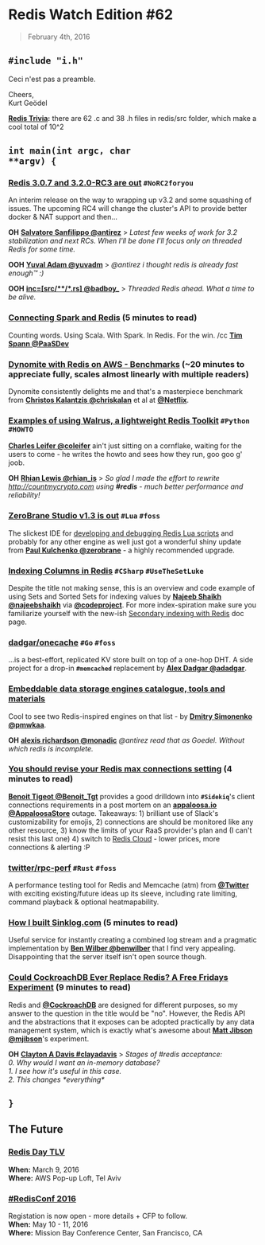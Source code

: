 # Redis Watch Edition #62
> February 4th, 2016

## <code>#include "i.h"</code>
Ceci n'est pas a preamble.

Cheers,  
Kurt Ge&ouml;del

**[Redis Trivia](https://github.com/RedisLabs/redis-watch/blob/master/trivia-archive.md):** there are 62 .c and 38 .h files in redis/src folder, which make a cool total of 10^2

## <code>int main(int argc, char **argv) {</code>

### [Redis 3.0.7 and 3.2.0-RC3 are out](https://www.reddit.com/r/redis/comments/437yyp/redis_307_and_320rc3_are_out/) **`#NoRC2foryou`**
An interim release on the way to wrapping up v3.2 and some squashing of issues. The upcoming RC4 will change the cluster's API to provide better docker & NAT support and then...

**OH** **[Salvatore Sanfilippo @antirez](https://twitter.com/antirez/status/689834081341853700)** > _Latest few weeks of work for 3.2 stabilization and next RCs. When I'll be done I'll focus only on threaded Redis for some time._

**OOH** **[Yuval Adam @yuvadm](https://twitter.com/yuvadm/status/689835539806187520)** > _@antirez i thought redis is already fast enough&trade; :)_

**OOH** **[inc=[src/\*\*/*.rs] @badboy_](https://twitter.com/badboy_/status/689856959290445825)** > _Threaded Redis ahead. What a time to be alive._

### [Connecting Spark and Redis](https://redislabs.com/blog/connecting-spark-and-redis) (5 minutes to read)
Counting words. Using Scala. With Spark. In Redis. For the win. /cc **[Tim Spann @PaaSDev](https://twitter.com/PaaSDev)**

### [Dynomite with Redis on AWS - Benchmarks](http://techblog.netflix.com/2016/01/dynomite-with-redis-on-aws-benchmarks_14.html) (~20 minutes to appreciate fully, scales almost linearly with multiple readers)
Dynomite consistently delights me and that's a masterpiece benchmark from **[Christos Kalantzis @chriskalan](https://twitter.com/chriskalan)** et al at **[@Netflix](http://twitter.com/netflix)**.

### [Examples of using Walrus, a lightweight Redis Toolkit](http://charlesleifer.com/blog/examples-of-using-walrus-a-lightweight-redis-toolkit/) **`#Python`** **`#HOWTO`**
**[Charles Leifer @coleifer](https://twitter.com/coleifer)**  ain't just sitting on a cornflake, waiting for the users to come - he writes the howto and sees how they run, goo goo g' joob.

**OH** **[Rhian Lewis @rhian_is](https://twitter.com/rhian_is/status/687728162764095488)** > _So glad I made the effort to rewrite http://countmycrypto.com using **#redis** - much better performance and reliability!_

### [ZeroBrane Studio v1.3 is out](https://github.com/pkulchenko/ZeroBraneStudio/blob/master/CHANGELOG.md) **`#Lua`** **`#foss`**
The slickest IDE for [developing and debugging Redis Lua scripts](http://notebook.kulchenko.com/zerobrane/redis-lua-debugging-with-zerobrane-studio) and probably for any other engine as well just got a wonderful shiny update from **[Paul Kulchenko @zerobrane](https://twitter.com/zerobrane)** - a highly recommended upgrade.

### [Indexing Columns in Redis](http://www.codeproject.com/Articles/1072137/Indexing-Columns-in-Redis) **`#CSharp`** **`#UseTheSetLuke`**
Despite the title not making sense, this is an overview and code example of using Sets and Sorted Sets for indexing values by **[Najeeb Shaikh @najeebshaikh](https://twitter.com/najeebshaikh)** via **[@codeproject](https://twitter.com/codeproject)**. For more index-spiration make sure you familiarize yourself with the new-ish [Secondary indexing with Redis](http://redis.io/topics/indexes) doc page.

### [dadgar/onecache](https://github.com/dadgar/onecache) **`#Go`** **`#foss`**
...is a best-effort, replicated KV store built on top of a one-hop DHT. A side project for a drop-in **`#memcached`** replacement by **[Alex Dadgar  @adadgar](https://twitter.com/adadgar)**.

### [Embeddable data storage engines catalogue, tools and materials](http://engine.so/)
Cool to see two Redis-inspired engines on that list - by **[Dmitry Simonenko @pmwkaa](https://twitter.com/pmwkaa)**.

**OH** **[alexis richardson @monadic](https://twitter.com/monadic/status/690889597866393600)** _@antirez read that as Goedel. Without which redis is incomplete._

### [You should revise your Redis max connections setting](https://medium.com/appaloosa-store-engineering/you-should-revise-your-redis-max-connections-setting-8136f063c916) (4 minutes to read)
**[Benoit Tigeot @Benoit_Tgt](https://twitter.com/Benoit_Tgt)** provides a good drilldown into **`#Sidekiq`**'s client connections requirements in a post mortem on an **[appaloosa.io @AppaloosaStore](https://twitter.com/AppaloosaStore)** outage. Takeaways: 1) brilliant use of Slack's customizability for emojis, 2) connections are should be monitored like any other resource, 3) know the limits of your RaaS provider's plan and (I can't resist this last one) 4) switch to [Redis Cloud](https://redislabs.com/redis-cloud) - lower prices, more connections & alerting :P

### [twitter/rpc-perf](https://github.com/twitter/rpc-perf) **`#Rust`** **`#foss`**
A performance testing tool for Redis and Memcache (atm) from **[@Twitter](https://twitter.com/twitter)** with exciting existing/future ideas up its sleeve, including rate limiting, command playback & optional heatmapability.

### [How I built Sinklog.com](https://benwilber.github.io/nginx/syslog-ng/logs/stream/syslog/http/websocket/lua/2016/01/31/how-I-built-sinklog.com.html) (5 minutes to read)
Useful service for instantly creating a combined log stream and a pragmatic implementation by **[Ben Wilber @benwilber](https://twitter.com/benwilber)** that I find very appealing. Disappointing that the server itself isn't open source though.

### [Could CockroachDB Ever Replace Redis? A Free Fridays Experiment](http://www.cockroachlabs.com/blog/could-cockroachdb-ever-replace-redis-a-free-fridays-experiment/) (9 minutes to read)
Redis and **[@CockroachDB](https://twitter.com/CockroachDB)** are designed for different purposes, so my answer to the question in the title would be "no". However, the Redis API and the abstractions that it exposes can be adopted practically by any data management system, which is exactly what's awesome about **[Matt Jibson @mjibson](https://twitter.com/mjibson)**'s experiment.

**OH** **[Clayton A Davis #clayadavis](https://twitter.com/clayadavis/status/694968603720884224)** > _Stages of #redis acceptance:<br />0. Why would I want an in-memory database?<br />1. I see how it's useful in this case.<br/>2. This changes \*everything\*_

## <code>}</code>

## The Future

### [Redis Day TLV](http://www.meetup.com/Tel-Aviv-Redis-Meetup/events/228265916/)
**When:** March 9, 2016  
**Where:** AWS Pop-up Loft, Tel Aviv  

### [#RedisConf 2016](http://redisconference.com/)
Registation is now open - more details + CFP to follow.  
**When:** May 10 - 11, 2016  
**Where:** Mission Bay Conference Center, San Francisco, CA  
